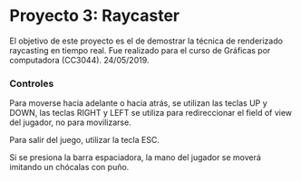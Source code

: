 # Proyecto 3: Raycaster
El objetivo de este proyecto es el de demostrar la técnica de renderizado raycasting en tiempo real. 
Fue realizado para el curso de Gráficas por computadora (CC3044). 24/05/2019.

### Controles

Para moverse hacia adelante o hacia atrás, se utilizan las teclas UP y DOWN, las teclas RIGHT y LEFT se utiliza para redireccionar el field of view del jugador, no para movilizarse. 

Para salir del juego, utilizar la tecla ESC. 

Si se presiona la barra espaciadora, la mano del jugador se moverá imitando un chócalas con puño. 




